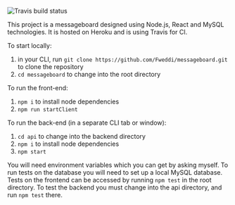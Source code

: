 ![Travis build status](https://travis-ci.com/Fweddi/messageboard.svg?branch=master)

This project is a messageboard designed using Node.js, React and MySQL technologies. It is hosted on Heroku and is using Travis for CI.

To start locally:
1. in your CLI, run `git clone https://github.com/Fweddi/messageboard.git` to clone the repository
2. `cd messageboard` to change into the root directory

To run the front-end:
1. `npm i` to install node dependencies
2. `npm run startClient` 

To run the back-end (in a separate CLI tab or window):
1. `cd api` to change into the backend directory
2. `npm i` to install node dependencies
3. `npm start`

You will need environment variables which you can get by asking myself. To run tests on the database you will need to set up a local MySQL database. Tests on the frontend can be accessed by running `npm test` in the root directory. To test the backend you must change into the api directory, and run `npm test` there.

